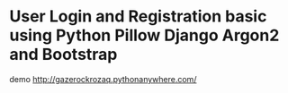 # User Login and Registration basic using Python Pillow Django Argon2 and Bootstrap
demo http://gazerockrozaq.pythonanywhere.com/
